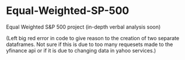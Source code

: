 # Equal-Weighted-SP-500
Equal Weighted S&amp;P 500 project (in-depth verbal analysis soon)



(Left big red error in code to give reason to the creation of two separate dataframes. 
Not sure if this is due to too many requesets made to the yfinance api or if it is due to changing data in yahoo services.)
